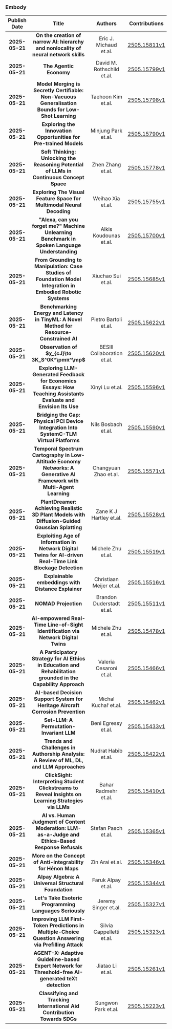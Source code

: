 
### Embody
|Publish Date|Title|Authors|Contributions|PDF|Code|
| :---: | :---: | :---: | :---: | :---: | :---: |
|**2025-05-21**|**On the creation of narrow AI: hierarchy and nonlocality of neural network skills**|Eric J. Michaud et.al.|[2505.15811v1](http://arxiv.org/abs/2505.15811v1)|null|
|**2025-05-21**|**The Agentic Economy**|David M. Rothschild et.al.|[2505.15799v1](http://arxiv.org/abs/2505.15799v1)|null|
|**2025-05-21**|**Model Merging is Secretly Certifiable: Non-Vacuous Generalisation Bounds for Low-Shot Learning**|Taehoon Kim et.al.|[2505.15798v1](http://arxiv.org/abs/2505.15798v1)|null|
|**2025-05-21**|**Exploring the Innovation Opportunities for Pre-trained Models**|Minjung Park et.al.|[2505.15790v1](http://arxiv.org/abs/2505.15790v1)|null|
|**2025-05-21**|**Soft Thinking: Unlocking the Reasoning Potential of LLMs in Continuous Concept Space**|Zhen Zhang et.al.|[2505.15778v1](http://arxiv.org/abs/2505.15778v1)|[link](https://github.com/eric-ai-lab/soft-thinking)|
|**2025-05-21**|**Exploring The Visual Feature Space for Multimodal Neural Decoding**|Weihao Xia et.al.|[2505.15755v1](http://arxiv.org/abs/2505.15755v1)|null|
|**2025-05-21**|**"Alexa, can you forget me?" Machine Unlearning Benchmark in Spoken Language Understanding**|Alkis Koudounas et.al.|[2505.15700v1](http://arxiv.org/abs/2505.15700v1)|null|
|**2025-05-21**|**From Grounding to Manipulation: Case Studies of Foundation Model Integration in Embodied Robotic Systems**|Xiuchao Sui et.al.|[2505.15685v1](http://arxiv.org/abs/2505.15685v1)|null|
|**2025-05-21**|**Benchmarking Energy and Latency in TinyML: A Novel Method for Resource-Constrained AI**|Pietro Bartoli et.al.|[2505.15622v1](http://arxiv.org/abs/2505.15622v1)|null|
|**2025-05-21**|**Observation of $χ_{cJ}\to 3K_S^0K^\pmπ^\mp$**|BESIII Collaboration et.al.|[2505.15620v1](http://arxiv.org/abs/2505.15620v1)|null|
|**2025-05-21**|**Exploring LLM-Generated Feedback for Economics Essays: How Teaching Assistants Evaluate and Envision Its Use**|Xinyi Lu et.al.|[2505.15596v1](http://arxiv.org/abs/2505.15596v1)|[link](https://github.com/um-lifelong-learning-lab/aied2025-exploring-llm-generated-feedback-for-economics-essay)|
|**2025-05-21**|**Bridging the Gap: Physical PCI Device Integration Into SystemC-TLM Virtual Platforms**|Nils Bosbach et.al.|[2505.15590v1](http://arxiv.org/abs/2505.15590v1)|null|
|**2025-05-21**|**Temporal Spectrum Cartography in Low-Altitude Economy Networks: A Generative AI Framework with Multi-Agent Learning**|Changyuan Zhao et.al.|[2505.15571v1](http://arxiv.org/abs/2505.15571v1)|null|
|**2025-05-21**|**PlantDreamer: Achieving Realistic 3D Plant Models with Diffusion-Guided Gaussian Splatting**|Zane K J Hartley et.al.|[2505.15528v1](http://arxiv.org/abs/2505.15528v1)|null|
|**2025-05-21**|**Exploiting Age of Information in Network Digital Twins for AI-driven Real-Time Link Blockage Detection**|Michele Zhu et.al.|[2505.15519v1](http://arxiv.org/abs/2505.15519v1)|null|
|**2025-05-21**|**Explainable embeddings with Distance Explainer**|Christiaan Meijer et.al.|[2505.15516v1](http://arxiv.org/abs/2505.15516v1)|null|
|**2025-05-21**|**NOMAD Projection**|Brandon Duderstadt et.al.|[2505.15511v1](http://arxiv.org/abs/2505.15511v1)|null|
|**2025-05-21**|**AI-empowered Real-Time Line-of-Sight Identification via Network Digital Twins**|Michele Zhu et.al.|[2505.15478v1](http://arxiv.org/abs/2505.15478v1)|null|
|**2025-05-21**|**A Participatory Strategy for AI Ethics in Education and Rehabilitation grounded in the Capability Approach**|Valeria Cesaroni et.al.|[2505.15466v1](http://arxiv.org/abs/2505.15466v1)|null|
|**2025-05-21**|**AI-based Decision Support System for Heritage Aircraft Corrosion Prevention**|Michal Kuchař et.al.|[2505.15462v1](http://arxiv.org/abs/2505.15462v1)|null|
|**2025-05-21**|**Set-LLM: A Permutation-Invariant LLM**|Beni Egressy et.al.|[2505.15433v1](http://arxiv.org/abs/2505.15433v1)|null|
|**2025-05-21**|**Trends and Challenges in Authorship Analysis: A Review of ML, DL, and LLM Approaches**|Nudrat Habib et.al.|[2505.15422v1](http://arxiv.org/abs/2505.15422v1)|null|
|**2025-05-21**|**ClickSight: Interpreting Student Clickstreams to Reveal Insights on Learning Strategies via LLMs**|Bahar Radmehr et.al.|[2505.15410v1](http://arxiv.org/abs/2505.15410v1)|null|
|**2025-05-21**|**AI vs. Human Judgment of Content Moderation: LLM-as-a-Judge and Ethics-Based Response Refusals**|Stefan Pasch et.al.|[2505.15365v1](http://arxiv.org/abs/2505.15365v1)|null|
|**2025-05-21**|**More on the Concept of Anti-integrability for Hénon Maps**|Zin Arai et.al.|[2505.15346v1](http://arxiv.org/abs/2505.15346v1)|null|
|**2025-05-21**|**Alpay Algebra: A Universal Structural Foundation**|Faruk Alpay et.al.|[2505.15344v1](http://arxiv.org/abs/2505.15344v1)|null|
|**2025-05-21**|**Let's Take Esoteric Programming Languages Seriously**|Jeremy Singer et.al.|[2505.15327v1](http://arxiv.org/abs/2505.15327v1)|null|
|**2025-05-21**|**Improving LLM First-Token Predictions in Multiple-Choice Question Answering via Prefilling Attack**|Silvia Cappelletti et.al.|[2505.15323v1](http://arxiv.org/abs/2505.15323v1)|null|
|**2025-05-21**|**AGENT-X: Adaptive Guideline-based Expert Network for Threshold-free AI-generated teXt detection**|Jiatao Li et.al.|[2505.15261v1](http://arxiv.org/abs/2505.15261v1)|null|
|**2025-05-21**|**Classifying and Tracking International Aid Contribution Towards SDGs**|Sungwon Park et.al.|[2505.15223v1](http://arxiv.org/abs/2505.15223v1)|null|
